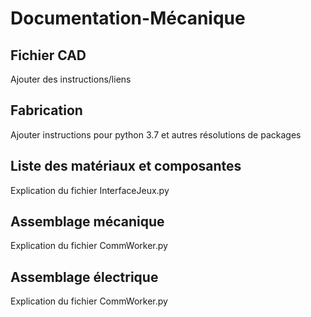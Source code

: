 # Documentation-Mécanique

## Fichier CAD

Ajouter des instructions/liens

## Fabrication
Ajouter instructions pour python 3.7 et autres résolutions de packages

## Liste des matériaux et composantes
Explication du fichier InterfaceJeux.py

## Assemblage mécanique
Explication du fichier CommWorker.py

## Assemblage électrique
Explication du fichier CommWorker.py

